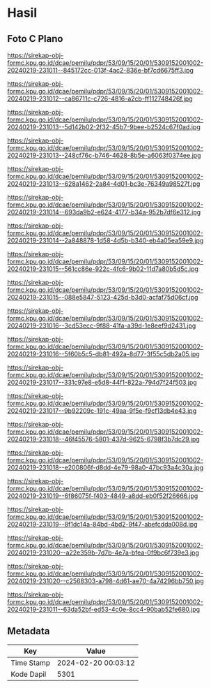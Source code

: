 # Hasil

## Foto C Plano

https://sirekap-obj-formc.kpu.go.id/dcae/pemilu/pdpr/53/09/15/20/01/5309152001002-20240219-231011--845172cc-013f-4ac2-836e-bf7cd6675ff3.jpg

https://sirekap-obj-formc.kpu.go.id/dcae/pemilu/pdpr/53/09/15/20/01/5309152001002-20240219-231012--ca86711c-c726-4816-a2cb-ff112748426f.jpg

https://sirekap-obj-formc.kpu.go.id/dcae/pemilu/pdpr/53/09/15/20/01/5309152001002-20240219-231013--5d142b02-2f32-45b7-9bee-b2524c67f0ad.jpg

https://sirekap-obj-formc.kpu.go.id/dcae/pemilu/pdpr/53/09/15/20/01/5309152001002-20240219-231013--248cf76c-b746-4628-8b5e-a6063f0374ee.jpg

https://sirekap-obj-formc.kpu.go.id/dcae/pemilu/pdpr/53/09/15/20/01/5309152001002-20240219-231013--628a1462-2a84-4d01-bc3e-76349a98527f.jpg

https://sirekap-obj-formc.kpu.go.id/dcae/pemilu/pdpr/53/09/15/20/01/5309152001002-20240219-231014--693da9b2-e624-4177-b34a-952b7df6e312.jpg

https://sirekap-obj-formc.kpu.go.id/dcae/pemilu/pdpr/53/09/15/20/01/5309152001002-20240219-231014--2a848878-1d58-4d5b-b340-eb4a05ea59e9.jpg

https://sirekap-obj-formc.kpu.go.id/dcae/pemilu/pdpr/53/09/15/20/01/5309152001002-20240219-231015--561cc86e-922c-4fc6-9b02-11d7a80b5d5c.jpg

https://sirekap-obj-formc.kpu.go.id/dcae/pemilu/pdpr/53/09/15/20/01/5309152001002-20240219-231015--088e5847-5123-425d-b3d0-acfaf75d06cf.jpg

https://sirekap-obj-formc.kpu.go.id/dcae/pemilu/pdpr/53/09/15/20/01/5309152001002-20240219-231016--3cd53ecc-9f88-41fa-a39d-1e8eef9d2431.jpg

https://sirekap-obj-formc.kpu.go.id/dcae/pemilu/pdpr/53/09/15/20/01/5309152001002-20240219-231016--5f60b5c5-db81-492a-8d77-3f55c5db2a05.jpg

https://sirekap-obj-formc.kpu.go.id/dcae/pemilu/pdpr/53/09/15/20/01/5309152001002-20240219-231017--331c97e8-e5d8-44f1-822a-794d7f24f503.jpg

https://sirekap-obj-formc.kpu.go.id/dcae/pemilu/pdpr/53/09/15/20/01/5309152001002-20240219-231017--9b92209c-191c-49aa-9f5e-f9cf13db4e43.jpg

https://sirekap-obj-formc.kpu.go.id/dcae/pemilu/pdpr/53/09/15/20/01/5309152001002-20240219-231018--46f45576-5801-437d-9625-6798f3b7dc29.jpg

https://sirekap-obj-formc.kpu.go.id/dcae/pemilu/pdpr/53/09/15/20/01/5309152001002-20240219-231018--e200806f-d8dd-4e79-98a0-47bc93a4c30a.jpg

https://sirekap-obj-formc.kpu.go.id/dcae/pemilu/pdpr/53/09/15/20/01/5309152001002-20240219-231019--6f86075f-f403-4849-a8dd-eb0f52f26666.jpg

https://sirekap-obj-formc.kpu.go.id/dcae/pemilu/pdpr/53/09/15/20/01/5309152001002-20240219-231019--8f1dc14a-84bd-4bd2-9f47-abefcdda008d.jpg

https://sirekap-obj-formc.kpu.go.id/dcae/pemilu/pdpr/53/09/15/20/01/5309152001002-20240219-231020--a22e359b-7d7b-4e7a-bfea-0f9bc6f739e3.jpg

https://sirekap-obj-formc.kpu.go.id/dcae/pemilu/pdpr/53/09/15/20/01/5309152001002-20240219-231020--c2568303-a798-4d61-ae70-4a74296bb750.jpg

https://sirekap-obj-formc.kpu.go.id/dcae/pemilu/pdpr/53/09/15/20/01/5309152001002-20240219-231011--63da52bf-ed53-4c0e-8cc4-90bab52fe680.jpg


## Metadata

| Key        | Value               |
| ---------- | ------------------- |
| Time Stamp | 2024-02-20 00:03:12 |
| Kode Dapil | 5301                |



